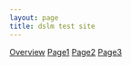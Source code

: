 ```yaml
---
layout: page
title: dslm test site
---
```


[Overview](pages/overview.html)
[Page1](pages/page1.html)
[Page2](pages/page2.html)
[Page3](pages/geo.html)
